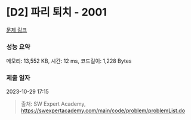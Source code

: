 # [D2] 파리 퇴치 - 2001 

[문제 링크](https://swexpertacademy.com/main/code/problem/problemDetail.do?contestProbId=AV5PzOCKAigDFAUq) 

### 성능 요약

메모리: 13,552 KB, 시간: 12 ms, 코드길이: 1,228 Bytes

### 제출 일자

2023-10-29 17:15



> 출처: SW Expert Academy, https://swexpertacademy.com/main/code/problem/problemList.do
